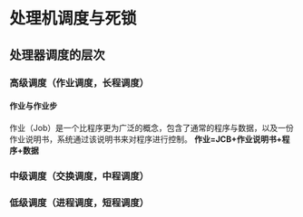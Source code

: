 # 处理机调度与死锁
## 处理器调度的层次
### 高级调度（作业调度，长程调度）
#### 作业与作业步
作业（Job）是一个比程序更为广泛的概念，包含了通常的程序与数据，以及一份作业说明书，系统通过该说明书来对程序进行控制。
**作业=JCB+作业说明书+程序+数据**

### 中级调度（交换调度，中程调度）
### 低级调度（进程调度，短程调度）
